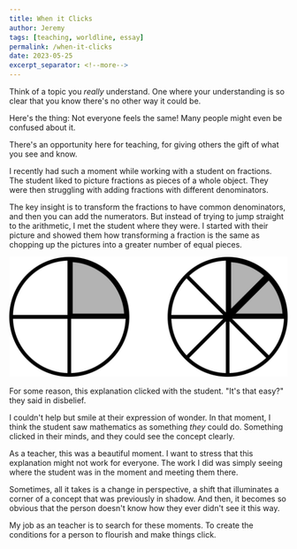 ```yaml
---
title: When it Clicks
author: Jeremy
tags: [teaching, worldline, essay]
permalink: /when-it-clicks
date: 2023-05-25
excerpt_separator: <!--more-->
---
```


Think of a topic you *really* understand. One where your understanding is so clear that you know there's no other way it could be.

Here's the thing: Not everyone feels the same! Many people might even be confused about it.

There's an opportunity here for teaching, for giving others the gift of what you see and know.

I recently had such a moment while working with a student on fractions. The student liked to picture fractions as pieces of a whole object. They were then struggling with adding fractions with different denominators.

The key insight is to transform the fractions to have common denominators, and then you can add the numerators. But instead of trying to jump straight to the arithmetic, I met the student where they were. I started with their picture and showed them how transforming a fraction is the same as chopping up the pictures into a greater number of equal pieces.

![Two representations of the fraction 1/4. On the left is a circle cut into four pieces, with one part shaded. On the right is a circle cut into eight pieces, with two parts shaded.](/images/fraction-decomposition.svg)

For some reason, this explanation clicked with the student. "It's that easy?" they said in disbelief.

I couldn't help but smile at their expression of wonder. In that moment, I think the student saw mathematics as something *they* could do. Something clicked in their minds, and they could see the concept clearly.

As a teacher, this was a beautiful moment. I want to stress that this explanation might not work for everyone. The work I did was simply seeing  where the student was in the moment and meeting them there.

Sometimes, all it takes is a change in perspective, a shift that illuminates a corner of a concept that was previously in shadow. And then, it becomes so obvious that the person doesn't know how they ever didn't see it this way.

My job as an teacher is to search for these moments. To create the conditions for a person to flourish and make things click.